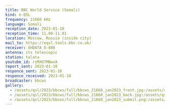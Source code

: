 ```yaml
---
title: BBC World Service (Somali)
kind: e-QSL
frequency: 21660 kHz
language: Somali
reception_date: 2023-01-10
reception_time: 11.00-11.01
location: Moscow, Russia (inside city)
mail_to: https://eqsl.tools.bbc.co.uk/
receiver: XHDATA D-808
antenna: its telescopic
station: talata
youtube_id: rzMXO7MNwvA
report_sent: 2023-01-10
responce_sent: 2023-01-10
responce_received: 2023-01-10
broadcaster: bbcws
gallery:
  - /assets/qsl/2023/bbcws/full/bbcws_21660_jan2023_front.jpg:/assets/qsl/2023/bbcws/small/bbcws_21660_jan2023_front.jpg
  - /assets/qsl/2023/bbcws/full/bbcws_21660_jan2023_back.jpg:/assets/qsl/2023/bbcws/small/bbcws_21660_jan2023_back.jpg
  - /assets/qsl/2023/bbcws/full/bbcws_21660_jan2023_submit.png:/assets/qsl/2023/bbcws/small/bbcws_21660_jan2023_submit.png
---
```

